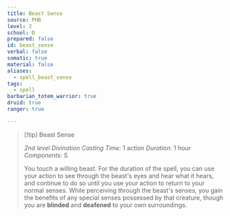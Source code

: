 ```yaml
---
title: Beast Sense
source: PHB
level: 2
school: D
prepared: false
id: beast_sense
verbal: false
somatic: true
material: false
aliases:
  - spell_beast_sense
tags:
  - spell
barbarian_totem_warrior: true
druid: true
ranger: true

---
```

>[!tip] Beast Sense
>
> *2nd level Divination*
> *Casting Time:* 1 action
> *Duration:* 1 hour
> *Components:* S
>
>You touch a willing beast. For the duration of the spell, you can use your action to see through the beast's eyes and hear what it hears, and continue to do so until you use your action to return to your normal senses. While perceiving through the beast's senses, you gain the benefits of any special senses possessed by that creature, though you are **blinded** and **deafened** to your own surroundings.
>

